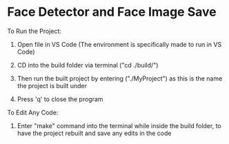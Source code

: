 # Face Detector and Face Image Save
To Run the Project:

1. Open file in VS Code (The environment is specifically made to run in VS Code)

2. CD into the build folder via terminal ("cd ./build/")

3. Then run the built project by entering ("./MyProject") as this is the name the project is built under

4. Press 'q' to close the program


To Edit Any Code:

1. Enter "make" command into the terminal while inside the build folder, to have the project rebuilt and save any edits in the code
